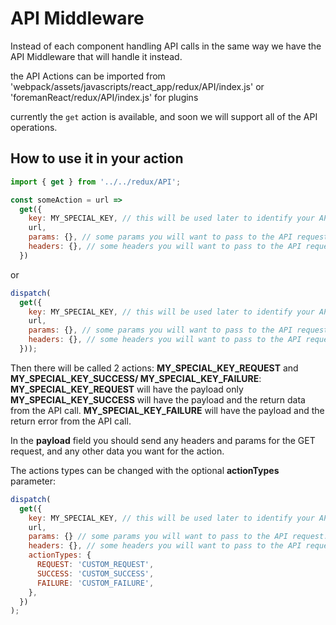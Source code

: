 # API Middleware

Instead of each component handling API calls in the same way we have the API Middleware that will handle it instead.

the API Actions can be imported from 'webpack/assets/javascripts/react_app/redux/API/index.js'
or 'foremanReact/redux/API/index.js' for plugins

currently the `get` action is available, and soon we will support all of the API operations.

## How to use it in your action

```js
import { get } from '../../redux/API';

const someAction = url =>
  get({
    key: MY_SPECIAL_KEY, // this will be used later to identify your API call, so keep it unique.
    url,
    params: {}, // some params you will want to pass to the API request.
    headers: {}, // some headers you will want to pass to the API request.
  })
```

or

```js
dispatch(
  get({
    key: MY_SPECIAL_KEY, // this will be used later to identify your API call, so keep it unique.
    url,
    params: {}, // some params you will want to pass to the API request.
    headers: {}, // some headers you will want to pass to the API request.
  }));
```

Then there will be called 2 actions: **MY_SPECIAL_KEY_REQUEST** and **MY_SPECIAL_KEY_SUCCESS/ MY_SPECIAL_KEY_FAILURE**:
**MY_SPECIAL_KEY_REQUEST** will have the payload only
**MY_SPECIAL_KEY_SUCCESS** will have the payload and the return data from the API call.
**MY_SPECIAL_KEY_FAILURE** will have the payload and the return error from the API call.

In the **payload** field you should send any headers and params for the GET request, and any other data you want for the action.

The actions types can be changed with the optional **actionTypes** parameter:

```js
dispatch(
  get({
    key: MY_SPECIAL_KEY, // this will be used later to identify your API call, so keep it unique.
    url,
    params: {} // some params you will want to pass to the API request.
    headers: {}, // some headers you will want to pass to the API request.
    actionTypes: {
      REQUEST: 'CUSTOM_REQUEST',
      SUCCESS: 'CUSTOM_SUCCESS', 
      FAILURE: 'CUSTOM_FAILURE',
    },
  })
);
```
